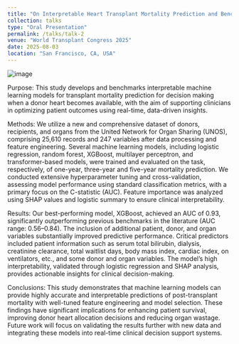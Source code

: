 ```yaml
---
title: "On Interpretable Heart Transplant Mortality Prediction and Benchmarking"
collection: talks
type: "Oral Presentation"
permalink: /talks/talk-2
venue: "World Transplant Congress 2025"
date: 2025-08-03
location: "San Francisco, CA, USA"
---
```


![image](https://github.com/user-attachments/assets/81ce7739-1434-42cf-b4f2-0528779ca53b)


Purpose: This study develops and benchmarks interpretable machine learning models for transplant mortality prediction for decision making when a donor heart becomes available, with the aim of supporting clinicians in optimizing patient outcomes using real-time, data-driven insights.

Methods: We utilize a new and comprehensive dataset of donors, recipients, and organs from the United Network for Organ Sharing (UNOS), comprising 25,610 records and 247 variables after data processing and feature engineering. Several machine learning models, including logistic regression, random forest, XGBoost, multilayer perceptron, and transformer-based models, were trained and evaluated on the task, respectively, of one-year, three-year and five-year mortality prediction. We conducted extensive hyperparameter tuning and cross-validation, assessing model performance using standard classification metrics, with a primary focus on the C-statistic (AUC). Feature importance was analyzed using SHAP values and logistic summary to ensure clinical interpretability.

Results: Our best-performing model, XGBoost, achieved an AUC of 0.93, significantly outperforming previous benchmarks in the literature (AUC range: 0.56–0.84). The inclusion of additional patient, donor, and organ variables substantially improved predictive performance. Critical predictors included patient information such as serum total bilirubin, dialysis, creatinine clearance, total waitlist days, body mass index, cardiac index, on ventilators, etc., and some donor and organ variables. The model’s high interpretability, validated through logistic regression and SHAP analysis, provides actionable insights for clinical decision-making.

Conclusions: This study demonstrates that machine learning models can provide highly accurate and interpretable predictions of post-transplant mortality with well-tuned feature engineering and model selection. These findings have significant implications for enhancing patient survival, improving donor heart allocation decisions and reducing organ wastage. Future work will focus on validating the results further with new data and integrating these models into real-time clinical decision support systems.
